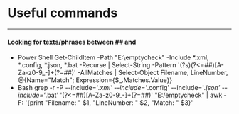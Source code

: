# Useful commands
___
#### Looking for texts/phrases between ## and ##
- Power Shell
    Get-ChildItem -Path "E:\emptycheck" -Include *.xml, *.config, *.json, *.bat -Recurse | Select-String -Pattern '(?s)(?<=##)[A-Za-z0-9_-]+(?=##)' -AllMatches | Select-Object Filename, LineNumber, @{Name="Match"; Expression={$_.Matches.Value}}
- Bash
    grep -r -P --include='*.xml' --include='*.config' --include='*.json' --include='*.bat' '(?<=##)[A-Za-z0-9_-]+(?=##)' "E:/emptycheck" | awk -F: '{print "Filename: " $1, "LineNumber: " $2, "Match: " $3}'

